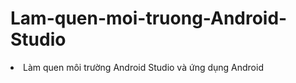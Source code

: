 <h1> Lam-quen-moi-truong-Android-Studio</h1>
<li><a href="https://github.com/buihongphu/HelloWord"></a>Làm quen môi trường Android Studio và ứng dụng Android</li>
